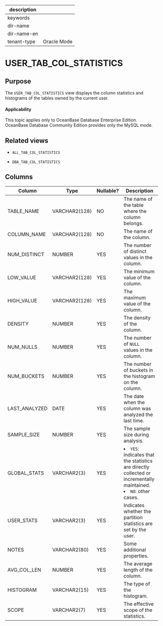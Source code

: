 |description||
|---|---|
|keywords||
|dir-name||
|dir-name-en||
|tenant-type|Oracle Mode|

# USER_TAB_COL_STATISTICS

Purpose
--------------------

The `USER_TAB_COL_STATISTICS` view displays the column statistics and histograms of the tables owned by the current user.

  <main id="notice" >
    <h4>Applicability</h4>
    <p>This topic applies only to OceanBase Database Enterprise Edition. OceanBase Database Community Edition provides only the MySQL mode. </p>
  </main>

Related views
----------------------

* `ALL_TAB_COL_STATISTICS`

* `DBA_TAB_COL_STATISTICS`

Columns
----------------------

| Column | Type | **Nullable?** | Description |
|---------------|---------------|----------------|--------------------------------------------------------------------------------------------------------------------------------|
| TABLE_NAME | VARCHAR2(128) | NO | The name of the table where the column belongs. |
| COLUMN_NAME | VARCHAR2(128) | NO | The name of the column. |
| NUM_DISTINCT | NUMBER | YES | The number of distinct values in the column. |
| LOW_VALUE | VARCHAR2(128) | YES | The minimum value of the column. |
| HIGH_VALUE | VARCHAR2(128) | YES | The maximum value of the column. |
| DENSITY | NUMBER | YES | The density of the column. |
| NUM_NULLS | NUMBER | YES | The number of `NULL` values in the column. |
| NUM_BUCKETS | NUMBER | YES | The number of buckets in the histogram on the column. |
| LAST_ANALYZED | DATE | YES | The date when the column was analyzed the last time. |
| SAMPLE_SIZE | NUMBER | YES | The sample size during analysis. |
| GLOBAL_STATS | VARCHAR2(3) | YES | <li>`YES`: indicates that the statistics are directly collected or incrementally maintained.<li> `NO`: other cases. |
| USER_STATS | VARCHAR2(3) | YES | Indicates whether the partition statistics are set by the user. |
| NOTES | VARCHAR2(80) | YES | Some additional properties. |
| AVG_COL_LEN | NUMBER | YES | The average length of the column. |
| HISTOGRAM | VARCHAR2(15) | YES | The type of the histogram. |
| SCOPE | VARCHAR2(7) | YES | The effective scope of the statistics. |
